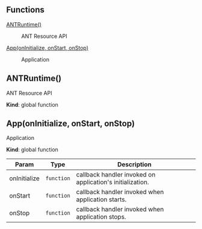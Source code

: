 ## Functions

<dl>
<dt><a href="#ANTRuntime">ANTRuntime()</a></dt>
<dd><p>ANT Resource API</p>
</dd>
<dt><a href="#App">App(onInitialize, onStart, onStop)</a></dt>
<dd><p>Application</p>
</dd>
</dl>

<a name="ANTRuntime"></a>

## ANTRuntime()
ANT Resource API

**Kind**: global function  
<a name="App"></a>

## App(onInitialize, onStart, onStop)
Application

**Kind**: global function  

| Param | Type | Description |
| --- | --- | --- |
| onInitialize | <code>function</code> | callback handler invoked on application's initialization. |
| onStart | <code>function</code> | callback handler invoked when application starts. |
| onStop | <code>function</code> | callback handler invoked when application stops. |

